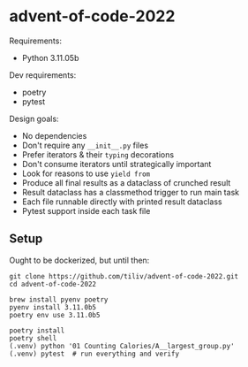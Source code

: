 # advent-of-code-2022

Requirements:
- Python 3.11.05b

Dev requirements:
- poetry
- pytest


Design goals:
- No dependencies
- Don't require any `__init__.py` files
- Prefer iterators & their `typing` decorations
- Don't consume iterators until strategically important
- Look for reasons to use `yield from`
- Produce all final results as a dataclass of crunched result
- Result dataclass has a classmethod trigger to run main task
- Each file runnable directly with printed result dataclass
- Pytest support inside each task file

## Setup

Ought to be dockerized, but until then:

```shell
git clone https://github.com/tiliv/advent-of-code-2022.git
cd advent-of-code-2022

brew install pyenv poetry
pyenv install 3.11.0b5
poetry env use 3.11.0b5

poetry install
poetry shell
(.venv) python '01 Counting Calories/A__largest_group.py'
(.venv) pytest  # run everything and verify
```
